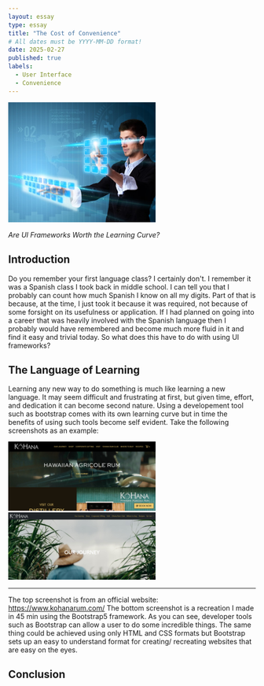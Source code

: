 ```yaml
---
layout: essay
type: essay
title: "The Cost of Convenience"
# All dates must be YYYY-MM-DD format!
date: 2025-02-27
published: true
labels:
  - User Interface
  - Convenience
---
```


<img width="300px" class="rounded float-start pe-4" src="/img/ui-design/user-interface.jpg">

*Are UI Frameworks Worth the Learning Curve?*

## Introduction

Do you remember your first language class? I certainly don't. I remember it was a Spanish class I took back in 
middle school. I can tell you that I probably can count how much Spanish I know on all my digits. Part of that 
is because, at the time, I just took it because it was required, not because of some forsight on its 
usefulness or application. If I had planned on going into a career that was heavily involved with the Spanish 
language then I probably would have remembered and become much more fluid in it and find it easy and trivial
today. So what does this have to do with using UI frameworks?

## The Language of Learning

Learning any new way to do something is much like learning a new language. It may seem difficult and 
frustrating at first, but given time, effort, and dedication it can become second nature. Using a developement 
tool such as bootstrap comes with its own learning curve but in time the benefits of using such tools become 
self evident. Take the following screenshots as an example:

<img width="300px" class="rounded float-start pe-4 d-block mx-auto" src="/img/ui-design/Kohana-official.png">
<img width="300px" class="rounded float-start pe-4 d-block mx-auto" src="/img/ui-design/Kohana-bootstrap.png">

---
The top screenshot is from an official website: https://www.kohanarum.com/
The bottom screenshot is a recreation I made in 45 min using the 
Bootstrap5 framework. As you can see, developer tools such as 
Bootstrap can allow a user to do some incredible things. The 
same thing could be achieved using only HTML and CSS formats but 
Bootstrap sets up an easy to understand format for creating/
recreating websites that are easy on the eyes.

## Conclusion

